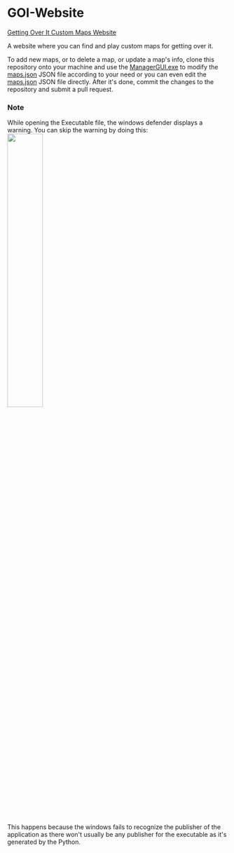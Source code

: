 # GOI-Website
 [Getting Over It Custom Maps Website](https://raj-srikar.github.io/GOI-Website/)
 
 A website where you can find and play custom maps for getting over it.
 
 To add new maps, or to delete a map, or update a map's info, clone this repository onto your machine and use the [ManagerGUI.exe](https://github.com/Raj-Srikar/GOI-Website/blob/main/ManagerGUI.exe) to modify the [maps.json](https://github.com/Raj-Srikar/GOI-Website/blob/main/maps.json) JSON file according to your need or you can even edit the [maps.json](https://github.com/Raj-Srikar/GOI-Website/blob/main/maps.json) JSON file directly. After it's done, commit the changes to the repository and submit a pull request.
### Note
While opening the Executable file, the windows defender displays a warning. You can skip the warning by doing this:
<img src="https://user-images.githubusercontent.com/65415209/134802036-d37f0354-4148-4bf4-8f41-6d461f5573c4.gif" width="40%" height="40%">

This happens because the windows fails to recognize the publisher of the application as there won't usually be any publisher for the executable as it's generated by the Python.
